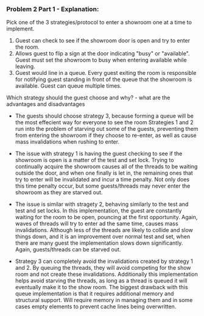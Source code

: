 ### Problem 2 Part 1 - Explanation:
Pick one of the 3 strategies/protocol to enter a showroom one at a time to implement.

1) Guest can check to see if the showroom door is open and try to enter the room.
2) Allows guest to flip a sign at the door indicating "busy" or "available". Guest must set the showroom to busy when entering available while leaving.
3) Guest would line in a queue. Every guest exiting the room is responsible for notifying guest standing in front of the queue that the showroom is available. Guest can queue multiple times.

Which strategy should the guest choose and why? - what are the advantages and disadvantages

- The guests should choose strategy 3, because forming a queue will be the most effecient way for everyone to see the room Strategies 1 and 2 run into the problem of starving out some of the guests, preventing them from entering the showroom if they choose to re-enter, as well as cause mass invalidations when rushing to enter.

- The issue with strategy 1 is having the guest checking to see if the showroom is open is a matter of the test and set lock. Trying to continually acquire the showroom causes all of the threads to be waiting outside the door, and when one finally is let in, the remaining ones that try to enter will be invalidated and incur a time penalty. Not only does this time penalty occur, but some guests/threads may never enter the showroom as they are starved out.
 
- The issue is similar with stragety 2, behaving similarly to the test and test and set locks. In this implementation, the guest are constantly waiting for the room to be open, pouncing at the first opportunity. Again, waves of threads will try to enter ad the same time, causes mass invalidations. Although less of the threads are likely to collide and slow things down, and it is an improvement over normal test and set, when there are many guest the implementation slows down significantly. Again, guests/threads can be starved out.

- Strategy 3 can completely avoid the invalidations created by strategy 1 and 2. By queuing the threads, they will avoid competing for the show room and not create these invalidations. Additionally this implementation helps avoid starving the threads, as long as a thread is queued it will eventually make it to the show room. The biggest drawback with this queue implementation is that it requires additional memory and structural support. Will require memory in managing them and in some cases empty elements to prevent cache lines being overwritten.
